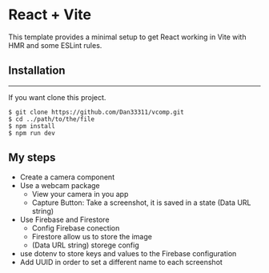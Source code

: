 # React + Vite

This template provides a minimal setup to get React working in Vite with HMR and some ESLint rules.

## Installation
***
If you want clone this project. 
```
$ git clone https://github.com/Dan33311/vcomp.git
$ cd ../path/to/the/file
$ npm install
$ npm run dev
```

## My steps

* Create a camera component
* Use a webcam package
  - View your camera in you app
  - Capture Button: Take a screenshot, it is saved in a state (Data URL string)
* Use Firebase and Firestore
  - Config Firebase conection
  - Firestore allow us to store the image
  - (Data URL string) storege config 
* use dotenv to store keys and values to the Firebase configuration
* Add UUID in order to set a different name to each screenshot